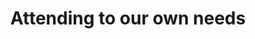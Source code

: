 ---
area: Communication Skills, calgary-cambridge-model
category: 16 - Calgary Cambridge Workshop
title: Attending to our own needs 
description: Attending to our own needs 
audio: /assets/audio/16 - Calgary Cambridge Workshop - 16 Attending to our own needs. Malcolm Thomas - MQ.mp3
article: 
www: 
keywords: Calgary, Cambridge, Model
youtube: 
soundcloud: 
---